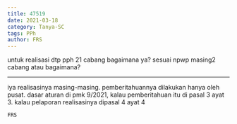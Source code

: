 ```yaml
---
title: 47519
date: 2021-03-18
category: Tanya-SC
tags: PPh
author: FRS
---
```


untuk realisasi dtp pph 21 cabang bagaimana ya? sesuai npwp masing2 cabang atau bagaimana?

---

iya realisasinya masing-masing. pemberitahuannya dilakukan hanya oleh pusat. dasar aturan di pmk 9/2021, kalau pemberitahuan itu di pasal 3 ayat 3. kalau pelaporan realisasinya dipasal 4 ayat 4

`FRS`
